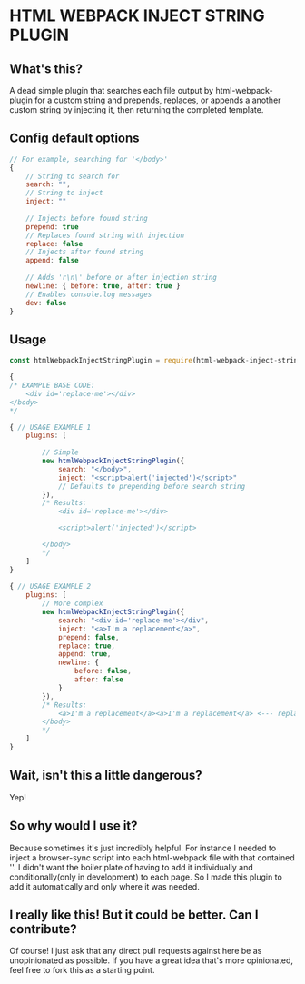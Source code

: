 # HTML WEBPACK INJECT STRING PLUGIN
## What's this?
A dead simple plugin that searches each file output by html-webpack-plugin for a custom string and prepends, replaces, or appends a another custom string by injecting it, then returning the completed template.

## Config default options 
```javascript
// For example, searching for '</body>'
{
    // String to search for
    search: "",
    // String to inject
    inject: ""
    
    // Injects before found string
    prepend: true
    // Replaces found string with injection
    replace: false
    // Injects after found string
    append: false
    
    // Adds 'r\n\' before or after injection string
    newline: { before: true, after: true }
    // Enables console.log messages
    dev: false
}
```

## Usage 
```javascript
const htmlWebpackInjectStringPlugin = require(html-webpack-inject-string-plugin);

{
/* EXAMPLE BASE CODE:
    <div id='replace-me'></div>
</body>
*/

{ // USAGE EXAMPLE 1
    plugins: [
        
        // Simple
        new htmlWebpackInjectStringPlugin({
            search: "</body>",
            inject: "<script>alert('injected')</script>"
            // Defaults to prepending before search string
        }),
        /* Results:
            <div id='replace-me'></div>

            <script>alert('injected')</script>

        </body>
        */
    ]
}
 
{ // USAGE EXAMPLE 2
    plugins: [
        // More complex
        new htmlWebpackInjectStringPlugin({
            search: "<div id='replace-me'></div",
            inject: "<a>I'm a replacement</a>",
            prepend: false,
            replace: true,
            append: true,
            newline: {
                before: false,
                after: false
            }
        }),
        /* Results:
            <a>I'm a replacement</a><a>I'm a replacement</a> <--- replaced and appended, so two injected
        </body>
        */
    ]
}
```

## Wait, isn't this a little dangerous?
Yep! 

## So why would I use it?
Because sometimes it's just incredibly helpful. 
For instance I needed to inject a browser-sync script into each html-webpack file with that contained '</body>'.
I didn't want the boiler plate of having to add it individually and conditionally(only in development) to each page. 
So I made this plugin to add it automatically and only where it was needed. 

## I really like this! But it could be better. Can I contribute?
Of course! I just ask that any direct pull requests against here be as unopinionated as possible.
If you have a great idea that's more opinionated, feel free to fork this as a starting point.
